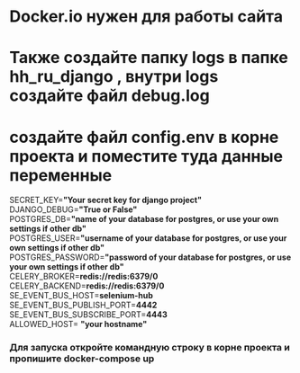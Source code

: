 # Docker.io нужен для работы сайта
# Также создайте папку logs в папке hh_ru_django , внутри logs создайте файл debug.log
# создайте файл config.env в корне проекта и поместите туда данные переменные 
SECRET_KEY=**"Your secret key for django project"**<br>
DJANGO_DEBUG=**"True or False"**<br>
POSTGRES_DB=**"name of your database for postgres, or use your own settings if other db"**<br>
POSTGRES_USER=**"username of your database for postgres, or use your own settings if other db"**<br>
POSTGRES_PASSWORD=**"password of your database for postgres, or use your own settings if other db"**<br>
CELERY_BROKER=**redis://redis:6379/0**<br>
CELERY_BACKEND=**redis://redis:6379/0**<br>
SE_EVENT_BUS_HOST=**selenium-hub**<br>
SE_EVENT_BUS_PUBLISH_PORT=**4442**<br>
SE_EVENT_BUS_SUBSCRIBE_PORT=**4443**<br>
ALLOWED_HOST= **"your hostname"**

### Для запуска откройте командную строку в корне проекта и пропишите docker-compose up
